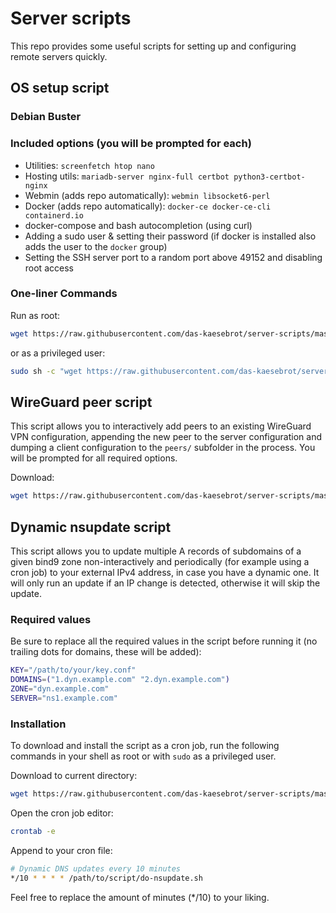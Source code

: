 # Server scripts
This repo provides some useful scripts for setting up and configuring remote servers quickly.

## OS setup script
### Debian Buster

### Included options (you will be prompted for each)
- Utilities: `screenfetch htop nano`
- Hosting utils: `mariadb-server nginx-full certbot python3-certbot-nginx`
- Webmin (adds repo automatically): `webmin libsocket6-perl`
- Docker (adds repo automatically): `docker-ce docker-ce-cli containerd.io`
- docker-compose and bash autocompletion (using curl)
- Adding a sudo user & setting their password (if docker is installed also adds the user to the `docker` group)
- Setting the SSH server port to a random port above 49152 and disabling root access

### One-liner Commands
Run as root:
```bash
wget https://raw.githubusercontent.com/das-kaesebrot/server-scripts/master/buster/install.sh -O install-tmp.sh && chmod +x install-tmp.sh && ./install-tmp.sh && rm install-tmp.sh
```
or as a privileged user:
```bash
sudo sh -c "wget https://raw.githubusercontent.com/das-kaesebrot/server-scripts/master/buster/install.sh -O install-tmp.sh && chmod +x install-tmp.sh && ./install-tmp.sh && rm install-tmp.sh"
```

## WireGuard peer script
This script allows you to interactively add peers to an existing WireGuard VPN configuration, appending the new peer to the server configuration and dumping a client configuration to the `peers/` subfolder in the process.
You will be prompted for all required options.

Download:
```bash
wget https://raw.githubusercontent.com/das-kaesebrot/server-scripts/master/wireguard/add-peer-interactively.sh
```

## Dynamic nsupdate script
This script allows you to update multiple A records of subdomains of a given bind9 zone non-interactively and periodically (for example using a cron job) to your external IPv4 address, in case you have a dynamic one.
It will only run an update if an IP change is detected, otherwise it will skip the update.

### Required values
Be sure to replace all the required values in the script before running it (no trailing dots for domains, these will be added):
```bash
KEY="/path/to/your/key.conf"
DOMAINS=("1.dyn.example.com" "2.dyn.example.com")
ZONE="dyn.example.com"
SERVER="ns1.example.com"
```

### Installation
To download and install the script as a cron job, run the following commands in your shell as root or with `sudo` as a privileged user.

Download to current directory:
```bash
wget https://raw.githubusercontent.com/das-kaesebrot/server-scripts/master/nsupdate/do-nsupdate.sh
```
Open the cron job editor:
```bash
crontab -e
```
Append to your cron file:
```bash
# Dynamic DNS updates every 10 minutes
*/10 * * * * /path/to/script/do-nsupdate.sh
```
Feel free to replace the amount of minutes (*/10) to your liking.